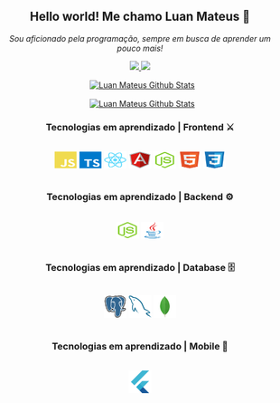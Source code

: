  <div align='center'>
 <h2 align='center'>Hello world! Me chamo Luan Mateus 🚀</h2>
  
 <i align='center'>Sou aficionado pela programação, sempre em busca de aprender um pouco mais!</i> 
 </div>
 
 <p align='center'>
 <a
    href="https://www.linkedin.com/in/luan-mateus-0246871a7/" 
    alt="LinkedIn"
    target="new">
  <img src="https://img.shields.io/badge/-LinkedIn-664FB5?style=flat&logo=Linkedin&logoColor=white" />
  </a>
<a
    href="https://github.com/LuannMateus"
    alt="GitHub"
    target="new">
 <img src="https://img.shields.io/badge/-GitHub-664FB5?style=flat&logo=Github&logoColor=white" /></a>
 </p> 

 <p align="center">
  &nbsp;
  <a href="https://github.com/LuannMateus">
 <img align="center" src="https://github-readme-stats.anuraghazra1.vercel.app/api?username=LuannMateus&show_icons=true&theme=dracula&line_height=27&text_color=664FB5&icon_color=ffffff" alt="Luan Mateus Github Stats"/>
  </a>

<p align="center">
  &nbsp;
  <a href="https://github.com/LuannMateus">
  <img align="center" src="https://github-readme-stats.vercel.app/api/top-langs/?username=LuannMateus&layout=compact&langs_count=14" alt="Luan Mateus Github Stats"/>
  </a>
</p>
 

<div align='center'>
<h3> Tecnologias em aprendizado | Frontend ⚔️</h3>
</div>

<div align='center'>
  
<div style="display: inline_block">
<br>
  <img align="center" alt="Js" height="30" width="40" src="https://raw.githubusercontent.com/devicons/devicon/master/icons/javascript/javascript-plain.svg">
  <img align="center" alt="Ts" height="30" width="40" src="https://raw.githubusercontent.com/devicons/devicon/master/icons/typescript/typescript-plain.svg">
  <img align="center" alt="React" height="30" width="40" src="https://raw.githubusercontent.com/devicons/devicon/master/icons/react/react-original.svg">
  <img align="center" alt="React" height="30" width="40" src="https://github.com/devicons/devicon/blob/master/icons/angularjs/angularjs-original.svg">
  <img align="center" alt="Node" height="30" width="40" src="https://raw.githubusercontent.com/devicons/devicon/master/icons/nodejs/nodejs-plain.svg">
  <img align="center" alt="HTML" height="30" width="40" src="https://raw.githubusercontent.com/devicons/devicon/master/icons/html5/html5-original.svg">
  <img align="center" alt="CSS" height="30" width="40" src="https://raw.githubusercontent.com/devicons/devicon/master/icons/css3/css3-original.svg">
<br>
<br>
</div>
  
  
</div>

<div align='center'>
<h3>Tecnologias em aprendizado | Backend ⚙️</h3><br>
 <img align="center" alt="Node" height="30" width="40" src="https://raw.githubusercontent.com/devicons/devicon/master/icons/nodejs/nodejs-plain.svg">
 <img align="center" alt="Java" height="30" width="40" src="https://github.com/devicons/devicon/blob/master/icons/java/java-original.svg">
<br>
<br>
</div>

<div align='center'>
 
<div align='center'>
<h3>Tecnologias em aprendizado | Database 🗄️</h3><br>
  <img align="center" alt="PostgreSQL" height="40" width="40" src="https://github.com/devicons/devicon/blob/master/icons/postgresql/postgresql-original.svg">
  <img align="center" alt="MySQL" height="40" width="40" src="https://github.com/devicons/devicon/blob/master/icons/mysql/mysql-original.svg">
  <img align="center" alt="MongoDB" height="40" width="40" src="https://github.com/devicons/devicon/blob/master/icons/mongodb/mongodb-original.svg"> 
<br>
<br>
</div>
 
<div align='center'>
   <h3>Tecnologias em aprendizado | Mobile 📱</h3><br>
   <img align="center" alt="Flutter" height="40" width="40" src="https://github.com/devicons/devicon/blob/master/icons/flutter/flutter-original.svg">
<br>
</div>






<!--
**LuannMateus/LuannMateus** is a ✨ _special_ ✨ repository because its `README.md` (this file) appears on your GitHub profile.

Here are some ideas to get you started:

- 🔭 I’m currently working on ...
- 🌱 I’m currently learning ...
- 👯 I’m looking to collaborate on ...
- 🤔 I’m looking for help with ...
- 💬 Ask me about ...
- 📫 How to reach me: ...
- 😄 Pronouns: ...
- ⚡ Fun fact: ...
-->
